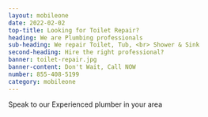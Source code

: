 ```yaml
---
layout: mobileone
date: 2022-02-02
top-title: Looking for Toilet Repair?
heading: We are Plumbing professionals  
sub-heading: We repair Toilet, Tub, <br> Shower & Sink  
second-heading: Hire the right professional?
banner: toilet-repair.jpg
banner-content: Don't Wait, Call NOW
number: 855-408-5199
category: mobileone
---
```


Speak to our Experienced plumber in your area